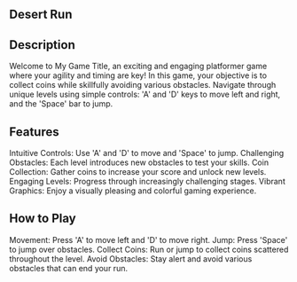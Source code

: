## Desert Run 
## Description
Welcome to My Game Title, an exciting and engaging platformer game where your agility and timing are key! In this game, your objective is to collect coins while skillfully avoiding various obstacles. Navigate through unique levels using simple controls: 'A' and 'D' keys to move left and right, and the 'Space' bar to jump.

## Features
Intuitive Controls: Use 'A' and 'D' to move and 'Space' to jump.
Challenging Obstacles: Each level introduces new obstacles to test your skills.
Coin Collection: Gather coins to increase your score and unlock new levels.
Engaging Levels: Progress through increasingly challenging stages.
Vibrant Graphics: Enjoy a visually pleasing and colorful gaming experience.
## How to Play
Movement: Press 'A' to move left and 'D' to move right.
Jump: Press 'Space' to jump over obstacles.
Collect Coins: Run or jump to collect coins scattered throughout the level.
Avoid Obstacles: Stay alert and avoid various obstacles that can end your run.
